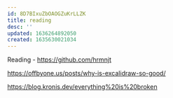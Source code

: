 ```yaml
---
id: 8D7BIxuZbOAOGZuKrLLZK
title: reading
desc: ''
updated: 1636264892050
created: 1635630021034
---
```


Reading - https://github.com/hrmnjt

https://offbyone.us/posts/why-is-excalidraw-so-good/

https://blog.kronis.dev/everything%20is%20broken

